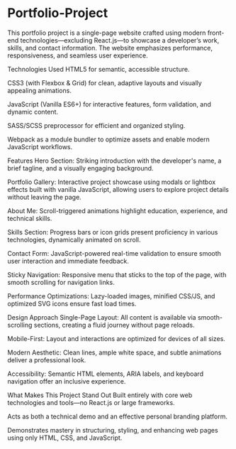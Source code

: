 # Portfolio-Project
This portfolio project is a single-page website crafted using modern front-end technologies—excluding React.js—to showcase a developer’s work, skills, and contact information. The website emphasizes performance, responsiveness, and seamless user experience.

Technologies Used
HTML5 for semantic, accessible structure.

CSS3 (with Flexbox & Grid) for clean, adaptive layouts and visually appealing animations.

JavaScript (Vanilla ES6+) for interactive features, form validation, and dynamic content.

SASS/SCSS preprocessor for efficient and organized styling.

Webpack as a module bundler to optimize assets and enable modern JavaScript workflows.

Features
Hero Section: Striking introduction with the developer's name, a brief tagline, and a visually engaging background.

Portfolio Gallery: Interactive project showcase using modals or lightbox effects built with vanilla JavaScript, allowing users to explore project details without leaving the page.

About Me: Scroll-triggered animations highlight education, experience, and technical skills.

Skills Section: Progress bars or icon grids present proficiency in various technologies, dynamically animated on scroll.

Contact Form: JavaScript-powered real-time validation to ensure smooth user interaction and immediate feedback.

Sticky Navigation: Responsive menu that sticks to the top of the page, with smooth scrolling for navigation links.

Performance Optimizations: Lazy-loaded images, minified CSS/JS, and optimized SVG icons ensure fast load times.

Design Approach
Single-Page Layout: All content is available via smooth-scrolling sections, creating a fluid journey without page reloads.

Mobile-First: Layout and interactions are optimized for devices of all sizes.

Modern Aesthetic: Clean lines, ample white space, and subtle animations deliver a professional look.

Accessibility: Semantic HTML elements, ARIA labels, and keyboard navigation offer an inclusive experience.

What Makes This Project Stand Out
Built entirely with core web technologies and tools—no React.js or large frameworks.

Acts as both a technical demo and an effective personal branding platform.

Demonstrates mastery in structuring, styling, and enhancing web pages using only HTML, CSS, and JavaScript.
